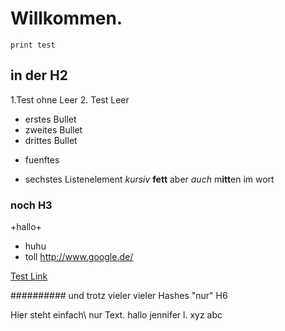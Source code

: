 # Willkommen.
    print test   

## in der H2
1.Test ohne Leer
2. Test Leer
-   erstes Bullet 
-   zweites Bullet
-   drittes Bullet   
+ fuenftes
* sechstes Listenelement
*kursiv*
**fett**
aber *auch* m**itt**en im wort

### noch H3
\+hallo\+
-   huhu
-   toll
<http://www.google.de/>

[Test Link](http://www.golem.de/)

########## und trotz vieler     vieler Hashes "nur" H6

Hier  steht einfach\\
nur Text.
    hallo
    jennifer l. xyz abc
